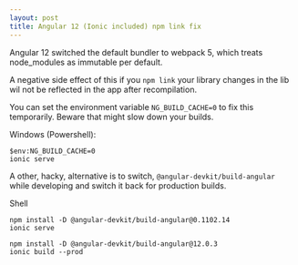 ```yaml
---
layout: post
title: Angular 12 (Ionic included) npm link fix
--- 
```

Angular 12 switched the default bundler to webpack 5, which treats node_modules as immutable per default.

A negative side effect of this if you `npm link` your library changes in the lib wil not be reflected in the app after recompilation.

You can set the environment variable `NG_BUILD_CACHE=0` to fix this temporarily.
Beware that might slow down your builds.

Windows (Powershell):
```shell
$env:NG_BUILD_CACHE=0
ionic serve
```

A other, hacky, alternative is to switch, `@angular-devkit/build-angular` while developing and switch it back for production builds.

Shell
```shell
npm install -D @angular-devkit/build-angular@0.1102.14
ionic serve
```

```shell
npm install -D @angular-devkit/build-angular@12.0.3
ionic build --prod
```
